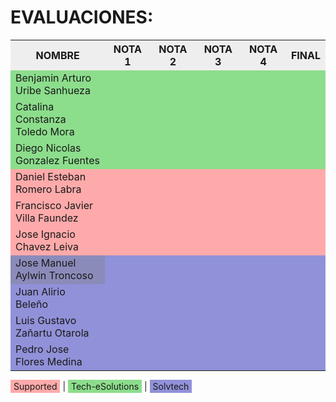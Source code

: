 # EVALUACIONES:

<table>
  <tr>
    <th style="width: 30%; background-color:#eeeeee;">NOMBRE</th>
    <th style="background-color: #eeeeee;">NOTA 1</th>
    <th style="background-color: #eeeeee;">NOTA 2</th>
    <th style="background-color: #eeeeee;">NOTA 3</th>
    <th style="background-color: #eeeeee;">NOTA 4</th>
    <th style="background-color: #eeeeee;">FINAL</th>
  </tr>
  <tr>
    <td style="width: 30%; background-color: #8CDD8C;">Benjamin Arturo Uribe Sanhueza</td>
    <td style="background-color: #8CDD8C;"></td>
    <td style="background-color: #8CDD8C;"></td>
    <td style="background-color: #8CDD8C;"></td>
    <td style="background-color: #8CDD8C;"></td>
    <td style="background-color: #8CDD8C;"></td>
  </tr>
  <tr>
    <td style="width: 30%; background-color: #8CDD8C;">Catalina Constanza Toledo Mora</td>
    <td style="background-color: #8CDD8C;"></td>
    <td style="background-color: #8CDD8C;"></td>
    <td style="background-color: #8CDD8C;"></td>
    <td style="background-color: #8CDD8C;"></td>
    <td style="background-color: #8CDD8C;"></td>
  </tr>
  <tr>
    <td style="width: 30%; background-color: #8CDD8C;">Diego Nicolas Gonzalez Fuentes</td>
    <td style="background-color: #8CDD8C;"></td>
    <td style="background-color: #8CDD8C;"></td>
    <td style="background-color: #8CDD8C;"></td>
    <td style="background-color: #8CDD8C;"></td>
    <td style="background-color: #8CDD8C;"></td>
  </tr>
  <tr>
    <td style="width: 30%; background-color: #FFAAAA;">Daniel Esteban Romero Labra</td>
    <td style="background-color: #FFAAAA;"></td>
    <td style="background-color: #FFAAAA;"></td>
    <td style="background-color: #FFAAAA;"></td>
    <td style="background-color: #FFAAAA;"></td>
    <td style="background-color: #FFAAAA;"></td>
  </tr>
  <tr>
    <td style="width: 30%; background-color: #FFAAAA;">Francisco Javier Villa Faundez</td>
    <td style="background-color: #FFAAAA;"></td>
    <td style="background-color: #FFAAAA;"></td>
    <td style="background-color: #FFAAAA;"></td>
    <td style="background-color: #FFAAAA;"></td>
    <td style="background-color: #FFAAAA;"></td>
  </tr>
  <tr>
    <td style="width: 30%; background-color: #FFAAAA;">Jose Ignacio Chavez Leiva</td>
    <td style="background-color: #FFAAAA;"></td>
    <td style="background-color: #FFAAAA;"></td>
    <td style="background-color: #FFAAAA;"></td>
    <td style="background-color: #FFAAAA;"></td>
    <td style="background-color: #FFAAAA;"></td>
  </tr>
  <tr>
    <td style="width: 30%; background-color:#8b8bba;">Jose Manuel Aylwin Troncoso</td>
    <td style="background-color: #9191D9;"></td>
    <td style="background-color: #9191D9;"></td>
    <td style="background-color: #9191D9;"></td>
    <td style="background-color: #9191D9;"></td>
    <td style="background-color: #9191D9;"></td>
  </tr>
  <tr>
    <td style="width: 30%; background-color: #9191D9;">Juan Alirio Beleño</td>
    <td style="background-color: #9191D9;"></td>
    <td style="background-color: #9191D9;"></td>
    <td style="background-color: #9191D9;"></td>
    <td style="background-color: #9191D9;"></td>
    <td style="background-color: #9191D9;"></td>
  </tr>
  <tr>
    <td style="width: 30%; background-color: #9191D9;">Luis Gustavo Zañartu Otarola</td>
    <td style="background-color: #9191D9;"></td>
    <td style="background-color: #9191D9;"></td>
    <td style="background-color: #9191D9;"></td>
    <td style="background-color: #9191D9;"></td>
    <td style="background-color: #9191D9;"></td>
  </tr>
  <tr>
    <td style="width: 30%; background-color: #9191D9;">Pedro Jose Flores Medina</td>
    <td style="background-color: #9191D9;"></td>
    <td style="background-color: #9191D9;"></td>
    <td style="background-color: #9191D9;"></td>
    <td style="background-color: #9191D9;"></td>
    <td style="background-color: #9191D9;"></td>
  </tr>
</table>

<!-- Leyenda de colores -->
<p>
  <span style="background-color: #FFAAAA; padding: 2px 5px;">Supported</span> | 
  <span style="background-color: #8CDD8C; padding: 2px 5px;">Tech-eSolutions</span> | 
  <span style="background-color: #9191D9; padding: 2px 5px;">Solvtech</span>
</p>
